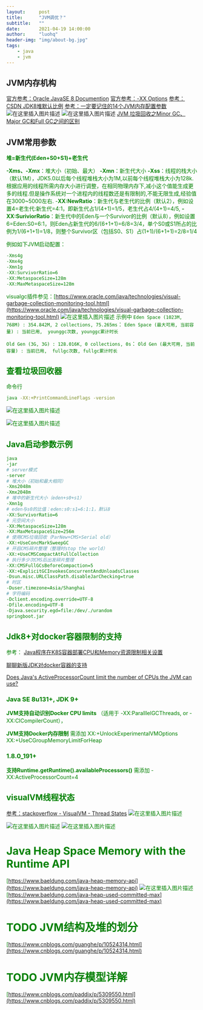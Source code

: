 ```yaml
---
layout:     post
title:      "JVM调优？"
subtitle:   ""
date:       2021-04-19 14:00:00
author:     "luohq"
header-img: "img/about-bg.jpg"
tags:
    - java
    - jvm
---
```


## JVM内存机构
[官方参考：Oracle JavaSE 8  Documention](https://docs.oracle.com/javase/8/docs/technotes/tools/windows/java.html)
[官方参考：-XX Options](https://www.oracle.com/java/technologies/javase/vmoptions-jsp.html)
[参考：CSDN JDK8堆默认比例](https://blog.csdn.net/liuchaoxuan/article/details/80958128)
[参考：一定要记住的14个JVM内存配置参数](https://cloud.tencent.com/developer/article/1406848)
![在这里插入图片描述](https://img-blog.csdnimg.cn/20200619171236869.png?x-oss-process=image/watermark,type_ZmFuZ3poZW5naGVpdGk,shadow_10,text_aHR0cHM6Ly9ibG9nLmNzZG4ubmV0L2x1bzE1MjQyMjA4MzEw,size_16,color_FFFFFF,t_70)
![在这里插入图片描述](https://img-blog.csdnimg.cn/2020061917130076.png?x-oss-process=image/watermark,type_ZmFuZ3poZW5naGVpdGk,shadow_10,text_aHR0cHM6Ly9ibG9nLmNzZG4ubmV0L2x1bzE1MjQyMjA4MzEw,size_16,color_FFFFFF,t_70)
[JVM 垃圾回收之Minor GC、Major GC和Full GC之间的区别](https://blog.csdn.net/xiaojin21cen/article/details/87779487)
## JVM常用参数

**<font color='green'>堆=新生代(Eden+S0+S1)+老生代**

**<font color='green'>-Xms、-Xmx**：堆大小（初始、最大）
**<font color='green'>-Xmn**：新生代大小
**<font color='green'>-Xss**：线程的栈大小（默认1M），JDK5.0以后每个线程堆栈大小为1M,以前每个线程堆栈大小为128k.根据应用的线程所需内存大小进行调整，在相同物理内存下,减小这个值能生成更多的线程.但是操作系统对一个进程内的线程数还是有限制的,不能无限生成,经验值在3000~5000左右.
-**<font color='green'>XX:NewRatio**：新生代与老生代的比例（默认2），例如设置4=老生代:新生代=4:1，即新生代占1/(4+1)=1/5，老生代占4/(4+1)=4/5,
**-<font color='green'>XX:SuriviorRatio**：新生代中的Eden与一个Survivor的比例（默认8），例如设置6=Eden:S0=6:1，则Eden占新生代的6/(6+1+1)=6/8=3/4，单个S0或S1所占的比例为1/(6+1+1)=1/8，则整个Survivor区（包括S0、S1）占(1+1)/(6+1+1)=2/8=1/4

例如如下JVM启动配置：

```bash
-Xms4g
-Xmx4g
-Xmn1g
-XX:SurvivorRatio=6
-XX:MetaspaceSize=128m
-XX:MaxMetaspaceSize=128m
```
visualgc插件参见：[https://www.oracle.com/java/technologies/visual-garbage-collection-monitoring-tool.html](https://www.oracle.com/java/technologies/visual-garbage-collection-monitoring-tool.html)
![在这里插入图片描述](https://img-blog.csdnimg.cn/2020061917543728.png?x-oss-process=image/watermark,type_ZmFuZ3poZW5naGVpdGk,shadow_10,text_aHR0cHM6Ly9ibG9nLmNzZG4ubmV0L2x1bzE1MjQyMjA4MzEw,size_16,color_FFFFFF,t_70)
示例中
`Eden Space (1023M, 768M) : 354.842M, 2 collections, 75.265ms`：
`Eden Space (最大可用, 当前容量) : 当前已用,  younggc次数, younggc累计时长`

`Old Gen (3G, 3G) : 128.016K, 0 collections, 0s`：
`Old Gen (最大可用, 当前容量) : 当前已用,  fullgc次数, fullgc累计时长`


## 查看垃圾回收器

 命令行
 

```bash
java -XX:+PrintCommandLineFlags -version
```
![在这里插入图片描述](https://img-blog.csdnimg.cn/20200811131927297.png)


![在这里插入图片描述](https://img-blog.csdnimg.cn/20200811131820197.png?x-oss-process=image/watermark,type_ZmFuZ3poZW5naGVpdGk,shadow_10,text_aHR0cHM6Ly9ibG9nLmNzZG4ubmV0L2x1bzE1MjQyMjA4MzEw,size_16,color_FFFFFF,t_70)
## Java启动参数示例

```bash
java 
-jar 
# server模式
-server 
# 堆大小（初始和最大相同）
-Xms2048m 
-Xmx2048m
# 堆中的新生代大小（eden+s0+s1）
-Xmn1g 
# eden与s0的比值：eden:s0:s1=6:1:1，默认8
-XX:SurvivorRatio=6 
# 元空间大小
-XX:MetaspaceSize=128m 
-XX:MaxMetaspaceSize=256m 
# 使用CMS垃圾回收（ParNew+CMS+Serial old）
-XX:+UseConcMarkSweepGC 
# 开启CMS碎片整理（整理时stop the world）
-XX:+UseCMSCompactAtFullCollection 
# 执行多少次CMS后出发碎片整理
-XX:CMSFullGCsBeforeCompaction=5 
-XX:+ExplicitGCInvokesConcurrentAndUnloadsClasses 
-Dsun.misc.URLClassPath.disableJarChecking=true 
# 时区
-Duser.timezone=Asia/Shanghai 
# 字符编码
-Dclient.encoding.override=UTF-8 
-Dfile.encoding=UTF-8 
-Djava.security.egd=file:/dev/./urandom 
springboot.jar
```

## Jdk8+对docker容器限制的支持
参考：
[Java程序在K8S容器部署CPU和Memory资源限制相关设置](https://yq.aliyun.com/articles/700701#)

[聊聊新版JDK对docker容器的支持](https://www.jianshu.com/p/3fcdd0ce72e7)

[Does Java's ActiveProcessorCount limit the number of CPUs the JVM can use?](https://stackoverflow.com/questions/59882464/does-javas-activeprocessorcount-limit-the-number-of-cpus-the-jvm-can-use)


### Java SE 8u131+, JDK 9+
**JVM支持自动识别Docker CPU limits**
（适用于 -XX:ParalllelGCThreads, or -XX:CICompilerCount），

**JVM支持Docker内存限制**
需添加
XX:+UnlockExperimentalVMOptions
XX:+UseCGroupMemoryLimitForHeap

### 1.8.0_191+
**支持Runtime.getRuntime().availableProcessors()**
需添加
-XX:ActiveProcessorCount=4

## visualVM线程状态
[参考：stackoverflow - VisualVM - Thread States](https://stackoverflow.com/questions/27406200/visualvm-thread-states/27406503)
![在这里插入图片描述](https://img-blog.csdnimg.cn/20201229134824789.png?x-oss-process=image/watermark,type_ZmFuZ3poZW5naGVpdGk,shadow_10,text_aHR0cHM6Ly9ibG9nLmNzZG4ubmV0L2x1bzE1MjQyMjA4MzEw,size_16,color_FFFFFF,t_70)

![在这里插入图片描述](https://img-blog.csdnimg.cn/20201229134405906.png?x-oss-process=image/watermark,type_ZmFuZ3poZW5naGVpdGk,shadow_10,text_aHR0cHM6Ly9ibG9nLmNzZG4ubmV0L2x1bzE1MjQyMjA4MzEw,size_16,color_FFFFFF,t_70)
![在这里插入图片描述](https://img-blog.csdnimg.cn/20201229134720121.png?x-oss-process=image/watermark,type_ZmFuZ3poZW5naGVpdGk,shadow_10,text_aHR0cHM6Ly9ibG9nLmNzZG4ubmV0L2x1bzE1MjQyMjA4MzEw,size_16,color_FFFFFF,t_70)

# Java Heap Space Memory with the Runtime API
[https://www.baeldung.com/java-heap-memory-api](https://www.baeldung.com/java-heap-memory-api)
![在这里插入图片描述](https://img-blog.csdnimg.cn/20210325133953592.png?x-oss-process=image/watermark,type_ZmFuZ3poZW5naGVpdGk,shadow_10,text_aHR0cHM6Ly9ibG9nLmNzZG4ubmV0L2x1bzE1MjQyMjA4MzEw,size_16,color_FFFFFF,t_70)
[https://www.baeldung.com/java-heap-used-committed-max](https://www.baeldung.com/java-heap-used-committed-max)


# TODO JVM结构及堆的划分
[https://www.cnblogs.com/guanghe/p/10524314.html](https://www.cnblogs.com/guanghe/p/10524314.html)

# TODO JVM内存模型详解
[https://www.cnblogs.com/paddix/p/5309550.html](https://www.cnblogs.com/paddix/p/5309550.html)

